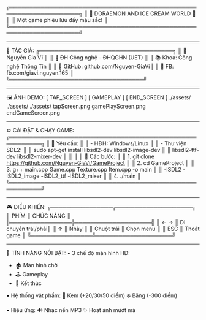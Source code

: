 ╔════════════════════════════════════════════════════════════════════╗
║ 🍦 DORAEMON AND ICE CREAM WORLD 🍦                                  ║
║                    Một game phiêu lưu đầy màu sắc!                 ║
╚════════════════════════════════════════════════════════════════════╝

-------------------------------------
👤 TÁC GIẢ:
╔═══════════════════════════════════╗
║ 🌟 Nguyễn Gia Vĩ                  ║
║ 🏫 ĐH Công nghệ - ĐHQGHN (UET)    ║
║ 📚 Khoa: Công nghệ Thông Tin      ║
║ 🔗 GitHub: github.com/Nguyen-GiaVi║
║ 📘 FB: fb.com/giavi.nguyen.165    ║
╚═══════════════════════════════════╝

-------------------------------------
🖼️ ẢNH DEMO:
[ TAP_SCREEN ]    [ GAMEPLAY ]     [ END_SCREEN ]
  ./assets/          ./assets/         ./assets/
  tapScreen.png   gamePlayScreen.png  endGameScreen.png

-------------------------------------
⚙️ CÀI ĐẶT & CHẠY GAME:
╔══════════════════════════════════════════════════════════╗
║ 🔧 Yêu cầu:                                              ║
║ - HĐH: Windows/Linux                                     ║
║ - Thư viện SDL2:                                         ║
║   sudo apt-get install libsdl2-dev libsdl2-image-dev     ║
║     libsdl2-ttf-dev libsdl2-mixer-dev                    ║
║                                                          ║
║ 🚀 Các bước:                                             ║
║ 1. git clone https://github.com/Nguyen-GiaVi/GameProject ║
║ 2. cd GameProject                                        ║
║ 3. g++ main.cpp Game.cpp Texture.cpp Item.cpp -o main    ║
║    -lSDL2 -lSDL2_image -lSDL2_ttf -lSDL2_mixer           ║
║ 4. ./main                                                ║
╚══════════════════════════════════════════════════════════╝

-------------------------------------
🎮 ĐIỀU KHIỂN:
╔════════════════╦════════════════════╗
║    PHÍM        ║    CHỨC NĂNG      ║
╠════════════════╬════════════════════╣
║ ← →            ║ Di chuyển trái/phải║
║ ↑              ║ Nhảy              ║
║ Chuột trái     ║ Chọn menu         ║
║ ESC            ║ Thoát game        ║
╚════════════════╩════════════════════╝

-------------------------------------
🌟 TÍNH NĂNG NỔI BẬT:
• 3 chế độ màn hình HD:
  - 🏠 Màn hình chờ
  - 🕹️ Gameplay 
  - 🏁 Kết thúc

• Hệ thống vật phẩm:
  🍦 Kem (+20/30/50 điểm)
  ❄️ Băng (-300 điểm)

• Hiệu ứng:
  🔊 Nhạc nền MP3 
  ✨ Hoạt ảnh mượt mà
